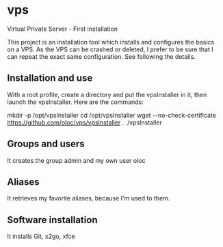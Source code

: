 vps
===

Virtual Private Server - First installation

This project is an installation tool which installs and configures the basics on a VPS. As the VPS can be crashed or deleted, I prefer to be sure that I can repeat the exact same configuration. See following the details.

## Installation and use
With a root profile, create a directory and put the vpsInstaller in it, then launch the vpsInstaller. Here are the commands:

mkdir -p /opt/vpsInstaller
cd /opt/vpsInstaller
wget --no-check-certificate https://github.com/oloc/vps/vpsInstaller
. ./vpsInstaller

## Groups and users
It creates the group admin and my own user oloc

## Aliases
It retrieves my favorite aliases, because I'm used to them.

## Software installation
It installs Git, x2go, xfce

